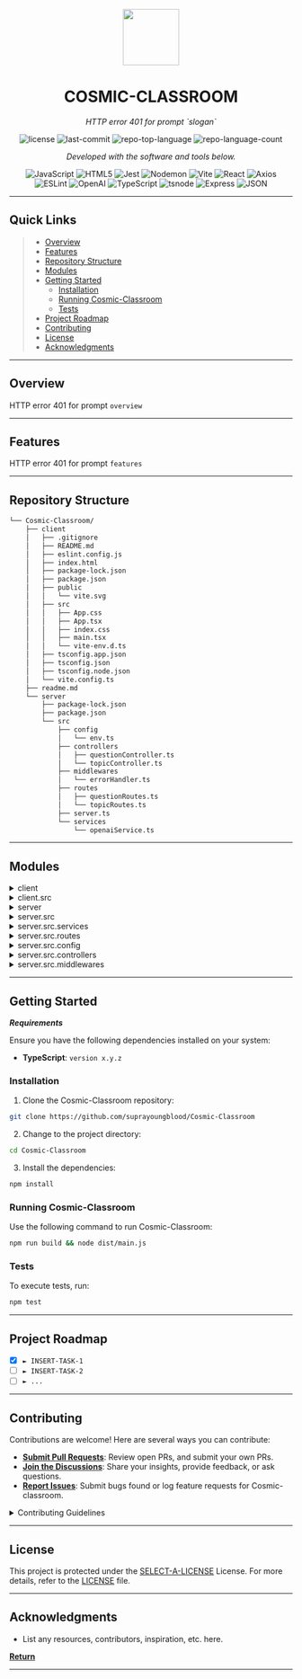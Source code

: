 <p align="center">
  <img src="https://cdn-icons-png.flaticon.com/512/6295/6295417.png" width="100" />
</p>
<p align="center">
    <h1 align="center">COSMIC-CLASSROOM</h1>
</p>
<p align="center">
    <em>HTTP error 401 for prompt `slogan`</em>
</p>
<p align="center">
	<img src="https://img.shields.io/github/license/suprayoungblood/Cosmic-Classroom?style=flat&color=0080ff" alt="license">
	<img src="https://img.shields.io/github/last-commit/suprayoungblood/Cosmic-Classroom?style=flat&logo=git&logoColor=white&color=0080ff" alt="last-commit">
	<img src="https://img.shields.io/github/languages/top/suprayoungblood/Cosmic-Classroom?style=flat&color=0080ff" alt="repo-top-language">
	<img src="https://img.shields.io/github/languages/count/suprayoungblood/Cosmic-Classroom?style=flat&color=0080ff" alt="repo-language-count">
<p>
<p align="center">
		<em>Developed with the software and tools below.</em>
</p>
<p align="center">
	<img src="https://img.shields.io/badge/JavaScript-F7DF1E.svg?style=flat&logo=JavaScript&logoColor=black" alt="JavaScript">
	<img src="https://img.shields.io/badge/HTML5-E34F26.svg?style=flat&logo=HTML5&logoColor=white" alt="HTML5">
	<img src="https://img.shields.io/badge/Jest-C21325.svg?style=flat&logo=Jest&logoColor=white" alt="Jest">
	<img src="https://img.shields.io/badge/Nodemon-76D04B.svg?style=flat&logo=Nodemon&logoColor=white" alt="Nodemon">
	<img src="https://img.shields.io/badge/Vite-646CFF.svg?style=flat&logo=Vite&logoColor=white" alt="Vite">
	<img src="https://img.shields.io/badge/React-61DAFB.svg?style=flat&logo=React&logoColor=black" alt="React">
	<img src="https://img.shields.io/badge/Axios-5A29E4.svg?style=flat&logo=Axios&logoColor=white" alt="Axios">
	<br>
	<img src="https://img.shields.io/badge/ESLint-4B32C3.svg?style=flat&logo=ESLint&logoColor=white" alt="ESLint">
	<img src="https://img.shields.io/badge/OpenAI-412991.svg?style=flat&logo=OpenAI&logoColor=white" alt="OpenAI">
	<img src="https://img.shields.io/badge/TypeScript-3178C6.svg?style=flat&logo=TypeScript&logoColor=white" alt="TypeScript">
	<img src="https://img.shields.io/badge/tsnode-3178C6.svg?style=flat&logo=ts-node&logoColor=white" alt="tsnode">
	<img src="https://img.shields.io/badge/Express-000000.svg?style=flat&logo=Express&logoColor=white" alt="Express">
	<img src="https://img.shields.io/badge/JSON-000000.svg?style=flat&logo=JSON&logoColor=white" alt="JSON">
</p>
<hr>

##  Quick Links

> - [ Overview](#-overview)
> - [ Features](#-features)
> - [ Repository Structure](#-repository-structure)
> - [ Modules](#-modules)
> - [ Getting Started](#-getting-started)
>   - [ Installation](#-installation)
>   - [ Running Cosmic-Classroom](#-running-Cosmic-Classroom)
>   - [ Tests](#-tests)
> - [ Project Roadmap](#-project-roadmap)
> - [ Contributing](#-contributing)
> - [ License](#-license)
> - [ Acknowledgments](#-acknowledgments)

---

##  Overview

HTTP error 401 for prompt `overview`

---

##  Features

HTTP error 401 for prompt `features`

---

##  Repository Structure

```sh
└── Cosmic-Classroom/
    ├── client
    │   ├── .gitignore
    │   ├── README.md
    │   ├── eslint.config.js
    │   ├── index.html
    │   ├── package-lock.json
    │   ├── package.json
    │   ├── public
    │   │   └── vite.svg
    │   ├── src
    │   │   ├── App.css
    │   │   ├── App.tsx
    │   │   ├── index.css
    │   │   ├── main.tsx
    │   │   └── vite-env.d.ts
    │   ├── tsconfig.app.json
    │   ├── tsconfig.json
    │   ├── tsconfig.node.json
    │   └── vite.config.ts
    ├── readme.md
    └── server
        ├── package-lock.json
        ├── package.json
        └── src
            ├── config
            │   └── env.ts
            ├── controllers
            │   ├── questionController.ts
            │   └── topicController.ts
            ├── middlewares
            │   └── errorHandler.ts
            ├── routes
            │   ├── questionRoutes.ts
            │   └── topicRoutes.ts
            ├── server.ts
            └── services
                └── openaiService.ts
```

---

##  Modules

<details closed><summary>client</summary>

| File                                                                                                            | Summary                                               |
| ---                                                                                                             | ---                                                   |
| [tsconfig.json](https://github.com/suprayoungblood/Cosmic-Classroom/blob/master/client/tsconfig.json)           | HTTP error 401 for prompt `client/tsconfig.json`      |
| [index.html](https://github.com/suprayoungblood/Cosmic-Classroom/blob/master/client/index.html)                 | HTTP error 401 for prompt `client/index.html`         |
| [tsconfig.app.json](https://github.com/suprayoungblood/Cosmic-Classroom/blob/master/client/tsconfig.app.json)   | HTTP error 401 for prompt `client/tsconfig.app.json`  |
| [vite.config.ts](https://github.com/suprayoungblood/Cosmic-Classroom/blob/master/client/vite.config.ts)         | HTTP error 401 for prompt `client/vite.config.ts`     |
| [package.json](https://github.com/suprayoungblood/Cosmic-Classroom/blob/master/client/package.json)             | HTTP error 401 for prompt `client/package.json`       |
| [eslint.config.js](https://github.com/suprayoungblood/Cosmic-Classroom/blob/master/client/eslint.config.js)     | HTTP error 401 for prompt `client/eslint.config.js`   |
| [tsconfig.node.json](https://github.com/suprayoungblood/Cosmic-Classroom/blob/master/client/tsconfig.node.json) | HTTP error 401 for prompt `client/tsconfig.node.json` |
| [package-lock.json](https://github.com/suprayoungblood/Cosmic-Classroom/blob/master/client/package-lock.json)   | HTTP error 401 for prompt `client/package-lock.json`  |

</details>

<details closed><summary>client.src</summary>

| File                                                                                                      | Summary                                              |
| ---                                                                                                       | ---                                                  |
| [main.tsx](https://github.com/suprayoungblood/Cosmic-Classroom/blob/master/client/src/main.tsx)           | HTTP error 401 for prompt `client/src/main.tsx`      |
| [vite-env.d.ts](https://github.com/suprayoungblood/Cosmic-Classroom/blob/master/client/src/vite-env.d.ts) | HTTP error 401 for prompt `client/src/vite-env.d.ts` |
| [App.css](https://github.com/suprayoungblood/Cosmic-Classroom/blob/master/client/src/App.css)             | HTTP error 401 for prompt `client/src/App.css`       |
| [App.tsx](https://github.com/suprayoungblood/Cosmic-Classroom/blob/master/client/src/App.tsx)             | HTTP error 401 for prompt `client/src/App.tsx`       |
| [index.css](https://github.com/suprayoungblood/Cosmic-Classroom/blob/master/client/src/index.css)         | HTTP error 401 for prompt `client/src/index.css`     |

</details>

<details closed><summary>server</summary>

| File                                                                                                          | Summary                                              |
| ---                                                                                                           | ---                                                  |
| [package.json](https://github.com/suprayoungblood/Cosmic-Classroom/blob/master/server/package.json)           | HTTP error 401 for prompt `server/package.json`      |
| [package-lock.json](https://github.com/suprayoungblood/Cosmic-Classroom/blob/master/server/package-lock.json) | HTTP error 401 for prompt `server/package-lock.json` |

</details>

<details closed><summary>server.src</summary>

| File                                                                                              | Summary                                          |
| ---                                                                                               | ---                                              |
| [server.ts](https://github.com/suprayoungblood/Cosmic-Classroom/blob/master/server/src/server.ts) | HTTP error 401 for prompt `server/src/server.ts` |

</details>

<details closed><summary>server.src.services</summary>

| File                                                                                                                     | Summary                                                          |
| ---                                                                                                                      | ---                                                              |
| [openaiService.ts](https://github.com/suprayoungblood/Cosmic-Classroom/blob/master/server/src/services/openaiService.ts) | HTTP error 401 for prompt `server/src/services/openaiService.ts` |

</details>

<details closed><summary>server.src.routes</summary>

| File                                                                                                                     | Summary                                                         |
| ---                                                                                                                      | ---                                                             |
| [topicRoutes.ts](https://github.com/suprayoungblood/Cosmic-Classroom/blob/master/server/src/routes/topicRoutes.ts)       | HTTP error 401 for prompt `server/src/routes/topicRoutes.ts`    |
| [questionRoutes.ts](https://github.com/suprayoungblood/Cosmic-Classroom/blob/master/server/src/routes/questionRoutes.ts) | HTTP error 401 for prompt `server/src/routes/questionRoutes.ts` |

</details>

<details closed><summary>server.src.config</summary>

| File                                                                                               | Summary                                              |
| ---                                                                                                | ---                                                  |
| [env.ts](https://github.com/suprayoungblood/Cosmic-Classroom/blob/master/server/src/config/env.ts) | HTTP error 401 for prompt `server/src/config/env.ts` |

</details>

<details closed><summary>server.src.controllers</summary>

| File                                                                                                                                  | Summary                                                                  |
| ---                                                                                                                                   | ---                                                                      |
| [questionController.ts](https://github.com/suprayoungblood/Cosmic-Classroom/blob/master/server/src/controllers/questionController.ts) | HTTP error 401 for prompt `server/src/controllers/questionController.ts` |
| [topicController.ts](https://github.com/suprayoungblood/Cosmic-Classroom/blob/master/server/src/controllers/topicController.ts)       | HTTP error 401 for prompt `server/src/controllers/topicController.ts`    |

</details>

<details closed><summary>server.src.middlewares</summary>

| File                                                                                                                      | Summary                                                            |
| ---                                                                                                                       | ---                                                                |
| [errorHandler.ts](https://github.com/suprayoungblood/Cosmic-Classroom/blob/master/server/src/middlewares/errorHandler.ts) | HTTP error 401 for prompt `server/src/middlewares/errorHandler.ts` |

</details>

---

##  Getting Started

***Requirements***

Ensure you have the following dependencies installed on your system:

* **TypeScript**: `version x.y.z`

###  Installation

1. Clone the Cosmic-Classroom repository:

```sh
git clone https://github.com/suprayoungblood/Cosmic-Classroom
```

2. Change to the project directory:

```sh
cd Cosmic-Classroom
```

3. Install the dependencies:

```sh
npm install
```

###  Running Cosmic-Classroom

Use the following command to run Cosmic-Classroom:

```sh
npm run build && node dist/main.js
```

###  Tests

To execute tests, run:

```sh
npm test
```

---

##  Project Roadmap

- [X] `► INSERT-TASK-1`
- [ ] `► INSERT-TASK-2`
- [ ] `► ...`

---

##  Contributing

Contributions are welcome! Here are several ways you can contribute:

- **[Submit Pull Requests](https://github.com/suprayoungblood/Cosmic-Classroom/blob/main/CONTRIBUTING.md)**: Review open PRs, and submit your own PRs.
- **[Join the Discussions](https://github.com/suprayoungblood/Cosmic-Classroom/discussions)**: Share your insights, provide feedback, or ask questions.
- **[Report Issues](https://github.com/suprayoungblood/Cosmic-Classroom/issues)**: Submit bugs found or log feature requests for Cosmic-classroom.

<details closed>
    <summary>Contributing Guidelines</summary>

1. **Fork the Repository**: Start by forking the project repository to your GitHub account.
2. **Clone Locally**: Clone the forked repository to your local machine using a Git client.
   ```sh
   git clone https://github.com/suprayoungblood/Cosmic-Classroom
   ```
3. **Create a New Branch**: Always work on a new branch, giving it a descriptive name.
   ```sh
   git checkout -b new-feature-x
   ```
4. **Make Your Changes**: Develop and test your changes locally.
5. **Commit Your Changes**: Commit with a clear message describing your updates.
   ```sh
   git commit -m 'Implemented new feature x.'
   ```
6. **Push to GitHub**: Push the changes to your forked repository.
   ```sh
   git push origin new-feature-x
   ```
7. **Submit a Pull Request**: Create a PR against the original project repository. Clearly describe the changes and their motivations.

Once your PR is reviewed and approved, it will be merged into the main branch.

</details>

---

##  License

This project is protected under the [SELECT-A-LICENSE](https://choosealicense.com/licenses) License. For more details, refer to the [LICENSE](https://choosealicense.com/licenses/) file.

---

##  Acknowledgments

- List any resources, contributors, inspiration, etc. here.

[**Return**](#-quick-links)

---